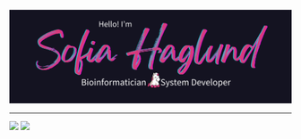 <a href="https://www.sofiahag.com"><img src="https://raw.githubusercontent.com/sofiahag/sofiahag/main/images/banner.png" /></a>

---

<p float="center">
<img src="https://github-readme-stats.vercel.app/api?username=sofiahag&show_icons=true&theme=radical" width="500" />
<img src="https://github-readme-stats.vercel.app/api/top-langs?username=sofiahag&layout=compact&theme=radical" width="380" /> 
</p>

